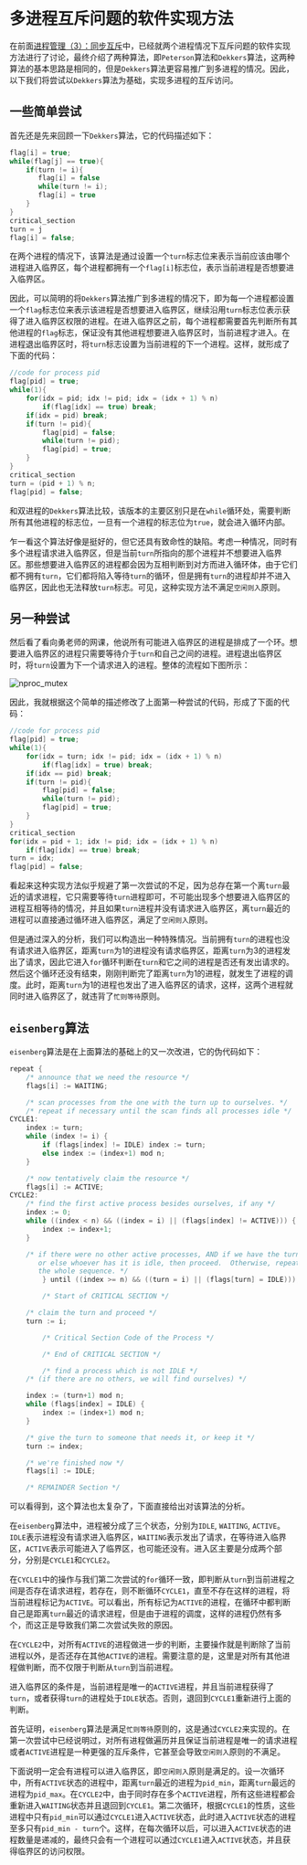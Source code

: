 多进程互斥问题的软件实现方法
==========================

在前面[进程管理（3）：同步互斥](chp17.md)中，已经就两个进程情况下互斥问题的软件实现方法进行了讨论，最终介绍了两种算法，即`Peterson`算法和`Dekkers`算法，这两种算法的基本思路是相同的，但是`Dekkers`算法更容易推广到多进程的情况。因此，以下我们将尝试以`Dekkers`算法为基础，实现多进程的互斥访问。

## 一些简单尝试

首先还是先来回顾一下`Dekkers`算法，它的代码描述如下：

```c
flag[i] = true;
while(flag[j] == true){ 
    if(turn != i){ 
       flag[i] = false 
       while(turn != i); 
       flag[i] = true 
    }  
} 
critical_section
turn = j
flag[i] = false;
```

在两个进程的情况下，该算法是通过设置一个`turn`标志位来表示当前应该由哪个进程进入临界区，每个进程都拥有一个`flag[i]`标志位，表示当前进程是否想要进入临界区。

因此，可以简明的将`Dekkers`算法推广到多进程的情况下，即为每一个进程都设置一个`flag`标志位来表示该进程是否想要进入临界区，继续沿用`turn`标志位表示获得了进入临界区权限的进程。在进入临界区之前，每个进程都需要首先判断所有其他进程的`flag`标志，保证没有其他进程想要进入临界区时，当前进程才进入。在进程退出临界区时，将`turn`标志设置为当前进程的下一个进程。这样，就形成了下面的代码：

```c
//code for process pid
flag[pid] = true;
while(1){
	for(idx = pid; idx != pid; idx = (idx + 1) % n)
		if(flag[idx] == true) break;
	if(idx = pid) break;
	if(turn != pid){
		flag[pid] = false;
		while(turn != pid);
		flag[pid] = true;
	}
}
critical_section
turn = (pid + 1) % n;
flag[pid] = false;
```

和双进程的`Dekkers`算法比较，该版本的主要区别只是在`while`循环处，需要判断所有其他进程的标志位，一旦有一个进程的标志位为`true`，就会进入循环内部。

乍一看这个算法好像是挺好的，但它还具有致命性的缺陷。考虑一种情况，同时有多个进程请求进入临界区，但是当前`turn`所指向的那个进程并不想要进入临界区。那些想要进入临界区的进程都会因为互相判断到对方而进入循环体，由于它们都不拥有`turn`，它们都将陷入等待`turn`的循环，但是拥有`turn`的进程却并不进入临界区，因此也无法释放`turn`标志。可见，这种实现方法不满足`空闲则入`原则。

## 另一种尝试

然后看了看向勇老师的网课，他说所有可能进入临界区的进程是排成了一个环。想要进入临界区的进程只需要等待介于`turn`和自己之间的进程。进程退出临界区时，将`turn`设置为下一个请求进入的进程。整体的流程如下图所示：

![nproc_mutex](nproc_mutex.png)

因此，我就根据这个简单的描述修改了上面第一种尝试的代码，形成了下面的代码：

```c
//code for process pid
flag[pid] = true;
while(1){
	for(idx = turn; idx != pid; idx = (idx + 1) % n)
		if(flag[idx] = true) break;
	if(idx == pid) break;
	if(turn != pid){
		flag[pid] = false;
		while(turn != pid);
		flag[pid] = true;
	}
}
critical_section
for(idx = pid + 1; idx != pid; idx = (idx + 1) % n)
	if(flag[idx] == true) break;
turn = idx;
flag[pid] = false;
```

看起来这种实现方法似乎规避了第一次尝试的不足，因为总存在第一个离`turn`最近的请求进程，它只需要等待`turn`进程即可，不可能出现多个想要进入临界区的进程互相等待的情况，并且如果`turn`进程并没有请求进入临界区，离`turn`最近的进程可以直接通过循环进入临界区，满足了`空闲则入`原则。

但是通过深入的分析，我们可以构造出一种特殊情况。当前拥有`turn`的进程也没有请求进入临界区，距离`turn`为1的进程没有请求临界区，距离`turn`为3的进程发出了请求，因此它进入`for`循环判断在`turn`和它之间的进程是否还有发出请求的。然后这个循环还没有结束，刚刚判断完了距离`turn`为1的进程，就发生了进程的调度。此时，距离`turn`为1的进程也发出了进入临界区的请求，这样，这两个进程就同时进入临界区了，就违背了`忙则等待`原则。

## `eisenberg`算法

`eisenberg`算法是在上面算法的基础上的又一次改进，它的伪代码如下：

```c
repeat {
	/* announce that we need the resource */
	flags[i] := WAITING;

	/* scan processes from the one with the turn up to ourselves. */
	/* repeat if necessary until the scan finds all processes idle */
CYCLE1:
	index := turn;
	while (index != i) {
		if (flags[index] != IDLE) index := turn;
		else index := (index+1) mod n;
	}

	/* now tentatively claim the resource */
	flags[i] := ACTIVE;
CYCLE2:
	/* find the first active process besides ourselves, if any */
	index := 0;
	while ((index < n) && ((index = i) || (flags[index] != ACTIVE))) {
		index := index+1;
	}

	/* if there were no other active processes, AND if we have the turn
	   or else whoever has it is idle, then proceed.  Otherwise, repeat
	   the whole sequence. */
        } until ((index >= n) && ((turn = i) || (flags[turn] = IDLE)));

        /* Start of CRITICAL SECTION */

	/* claim the turn and proceed */
	turn := i;

        /* Critical Section Code of the Process */

        /* End of CRITICAL SECTION */

        /* find a process which is not IDLE */
	/* (if there are no others, we will find ourselves) */

	index := (turn+1) mod n;
	while (flags[index] = IDLE) {
		index := (index+1) mod n;
	}

	/* give the turn to someone that needs it, or keep it */
	turn := index;

	/* we're finished now */
	flags[i] := IDLE;

    /* REMAINDER Section */
```

可以看得到，这个算法也太复杂了，下面直接给出对该算法的分析。

在`eisenberg`算法中，进程被分成了三个状态，分别为`IDLE`, `WAITING`, `ACTIVE`。`IDLE`表示进程没有请求进入临界区，`WAITING`表示发出了请求，在等待进入临界区，`ACTIVE`表示可能进入了临界区，也可能还没有。进入区主要是分成两个部分，分别是`CYCLE1`和`CYCLE2`。

在`CYCLE1`中的操作与我们第二次尝试的`for`循环一致，即判断从`turn`到当前进程之间是否存在请求进程，若存在，则不断循环`CYCLE1`，直至不存在这样的进程，将当前进程标记为`ACTIVE`。可以看出，所有标记为`ACTIVE`的进程，在循环中都判断自己是距离`turn`最近的请求进程，但是由于进程的调度，这样的进程仍然有多个，而这正是导致我们第二次尝试失败的原因。

在`CYCLE2`中，对所有`ACTIVE`的进程做进一步的判断，主要操作就是判断除了当前进程以外，是否还存在其他`ACTIVE`的进程。需要注意的是，这里是对所有其他进程做判断，而不仅限于判断从`turn`到当前进程。

进入临界区的条件是，当前进程是唯一的`ACTIVE`进程，并且当前进程获得了`turn`，或者获得`turn`的进程处于`IDLE`状态。否则，退回到`CYCLE1`重新进行上面的判断。

首先证明，`eisenberg`算法是满足`忙则等待`原则的，这是通过`CYCLE2`来实现的。在第一次尝试中已经说明过，对所有进程做遍历并且保证当前进程是唯一的请求进程或者`ACTIVE`进程是一种更强的互斥条件，它甚至会导致`空闲则入`原则的不满足。

下面说明一定会有进程可以进入临界区，即`空闲则入`原则是满足的。设一次循环中，所有`ACTIVE`状态的进程中，距离`turn`最近的进程为`pid_min`，距离`turn`最远的进程为`pid_max`。在`CYCLE2`中，由于同时存在多个`ACTIVE`进程，所有这些进程都会重新进入`WAITING`状态并且退回到`CYCLE1`。第二次循环，根据`CYCLE1`的性质，这些进程中只有`pid_min`可以通过`CYCLE1`进入`ACTIVE`状态，此时进入`ACTIVE`状态的进程至多只有`pid_min - turn`个。这样，在每次循环以后，可以进入`ACTIVE`状态的进程数量是递减的，最终只会有一个进程可以通过`CYCLE1`进入`ACTIVE`状态，并且获得临界区的访问权限。
